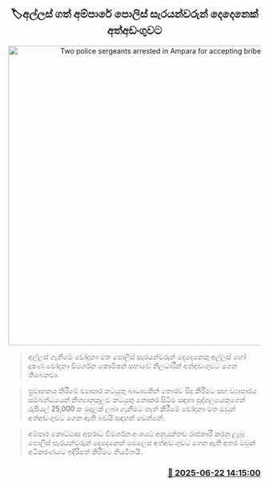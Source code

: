 <p align='center'><b><h2 align='center' title='Two police sergeants arrested in Ampara for accepting bribes'>🏷අල්ලස් ගත් අම්පාරේ පොලිස් සැරයන්වරුන් දෙදෙනෙක් අත්අඩංගුවට</h2></b></p>
<p align='center'><img src='https://helakuru.sgp1.cdn.digitaloceanspaces.com/esana/images/lib/arrested2[1].jpg' width='600' alt='Two police sergeants arrested in Ampara for accepting bribes'></p>

> අල්ලස් ගැනීමේ චෝදනා මත පොලිස් සැරයන්වරුන් දෙදෙනෙකු අල්ලස් හෝ දූෂණ චෝදනා විමර්ශන කොමිෂන් සභාවේ නිලධාරීන් අත්අඩංගුවට ගෙන තිබෙනවා.

> ප්‍රවාහනය කිරීමේ ව්‍යාපාර කටයුතු බාධාවකින් තොරව සිදු කිරීමට සහ ව්‍යාපාරය සම්බන්ධයෙන් නීත්‍යානුකූලව කටයුතු නොකර සිටීම සඳහා පුද්ගලයෙකුගෙන් රුපියල් 25,000 ක මුදලක් ලබා ගැනීමට තැත් කිරීමේ චෝදනා මත ඔවුන් අත්අඩංගුවට ගෙන ඇති බවයි සඳහන් වෙන්නේ.

> අම්පාර කොට්ඨාස අපරාධ විමර්ශන අංශයට අනුයුක්තව රාජකාරී කරනු ලැබූ පොලිස් සැරයන්වරුන් දෙදෙනෙක් මෙලෙස අත්අඩංගුවට ගෙන ඇති අතර ඔවුන් අධිකරණයට ඉදිරිපත් කිරීමට නියමිතයි.



<h3 align='right'><a href='https://www.helakuru.lk/esana/p/111231/'>📅 2025-06-22 14:15:00</a></h3>
